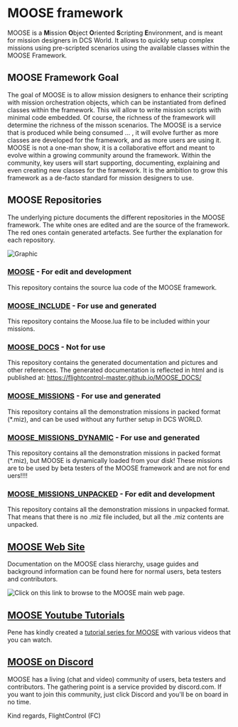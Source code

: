 # MOOSE framework

MOOSE is a **M**ission **O**bject **O**riented **S**cripting **E**nvironment, and is meant for mission designers in DCS World.
It allows to quickly setup complex missions using pre-scripted scenarios using the available classes within the MOOSE Framework.
  
  
##  MOOSE Framework Goal

The goal of MOOSE is to allow mission designers to enhance their scripting with mission orchestration objects, which can be instantiated from defined classes within the framework. This will allow to write mission scripts with minimal code embedded. Of course, the richness of the framework will determine the richness of the misson scenarios. 
The MOOSE is a service that is produced while being consumed ... , it will evolve further as more classes are developed for the framework, and as more users are using it.
MOOSE is not a one-man show, it is a collaborative effort and meant to evolve within a growing community around the framework.
Within the community, key users will start supporting, documenting, explaining and even creating new classes for the framework.
It is the ambition to grow this framework as a de-facto standard for mission designers to use.
  
  
##  MOOSE Repositories

The underlying picture documents the different repositories in the MOOSE framework. The white ones are edited and are the source of the framework.
The red ones contain generated artefacts. See further the explanation for each repository.

![Graphic](https://raw.githubusercontent.com/FlightControl-Master/MOOSE_DOCS/master/Configuration/Master.png)
 
  
###   [MOOSE](https://github.com/FlightControl-Master/MOOSE) - For edit and development

This repository contains the source lua code of the MOOSE framework.
  
  
###   [MOOSE_INCLUDE](https://github.com/FlightControl-Master/MOOSE_INCLUDE) - For use and generated 

This repository contains the Moose.lua file to be included within your missions.
  
 
###   [MOOSE_DOCS](https://github.com/FlightControl-Master/MOOSE_DOCS) - Not for use

This repository contains the generated documentation and pictures and other references. The generated documentation is reflected in html and is published at: https://flightcontrol-master.github.io/MOOSE_DOCS/
  
  
###   [MOOSE_MISSIONS](https://github.com/FlightControl-Master/MOOSE_MISSIONS) - For use and generated

This repository contains all the demonstration missions in packed format (*.miz), and can be used without any further setup in DCS WORLD.
  
  
###   [MOOSE_MISSIONS_DYNAMIC](https://github.com/FlightControl-Master/MOOSE_MISSIONS_DYNAMIC) - For use and generated

This repository contains all the demonstration missions in packed format (*.miz), but MOOSE is dynamically loaded from your disk! These missions are to be used by beta testers of the MOOSE framework and are not for end uers!!!!
 
    
###   [MOOSE_MISSIONS_UNPACKED](https://github.com/FlightControl-Master/MOOSE_MISSIONS_UNPACKED) - For edit and development

This repository contains all the demonstration missions in unpacked format. That means that there is no .miz file included, but all the .miz contents are unpacked.

  
  
  
##  [MOOSE Web Site](https://flightcontrol-master.github.io/MOOSE_DOCS/)

Documentation on the MOOSE class hierarchy, usage guides and background information can be found here for normal users, beta testers and contributors.

![Click on this link to browse to the MOOSE main web page.](https://raw.githubusercontent.com/FlightControl-Master/MOOSE_DOCS/master/Configuration/Site.png)
  
  
  
##  [MOOSE Youtube Tutorials](https://youtube.com/playlist?list=PLLkY2GByvtC2ME0Q9wrKRDE6qnXJYV3iT)

Pene has kindly created a [tutorial series for MOOSE](https://youtube.com/playlist?list=PLLkY2GByvtC2ME0Q9wrKRDE6qnXJYV3iT)
 with various videos that you can watch.
  
  
    
##  [MOOSE on Discord](https://discord.gg/yBPfxC6)

MOOSE has a living (chat and video) community of users, beta testers and contributors. The gathering point is a service provided by discord.com. If you want to join this community, just click Discord and you'll be on board in no time.
  

Kind regards,
FlightControl (FC)
  
   
